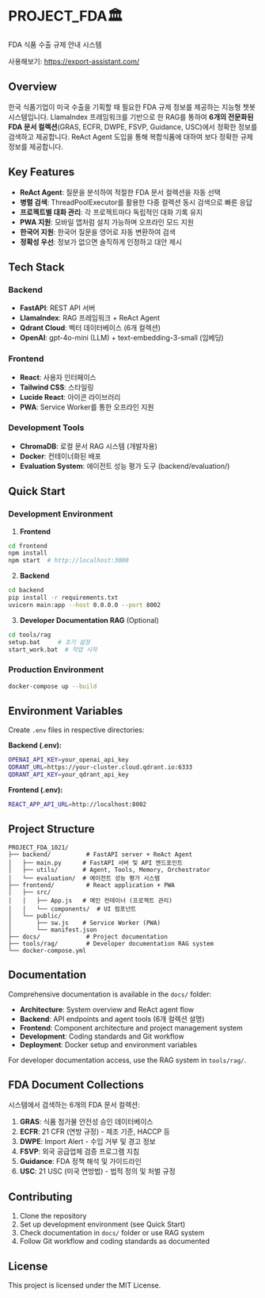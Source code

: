 # PROJECT_FDA🏛️

FDA 식품 수출 규제 안내 시스템

사용해보기: https://export-assistant.com/

## Overview

한국 식품기업이 미국 수출을 기획할 때 필요한 FDA 규제 정보를 제공하는 지능형 챗봇 시스템입니다. 
LlamaIndex 프레임워크를 기반으로 한 RAG를 통하여 **6개의 전문화된 FDA 문서 컬렉션**(GRAS, ECFR, DWPE, FSVP, Guidance, USC)에서 정확한 정보를 검색하고 제공합니다.
ReAct Agent 도입을 통해 복합식품에 대하여 보다 정확한 규제 정보를 제공합니다. 

## Key Features

- **ReAct Agent**: 질문을 분석하여 적절한 FDA 문서 컬렉션을 자동 선택
- **병렬 검색**: ThreadPoolExecutor를 활용한 다중 컬렉션 동시 검색으로 빠른 응답
- **프로젝트별 대화 관리**: 각 프로젝트마다 독립적인 대화 기록 유지
- **PWA 지원**: 모바일 앱처럼 설치 가능하며 오프라인 모드 지원
- **한국어 지원**: 한국어 질문을 영어로 자동 변환하여 검색
- **정확성 우선**: 정보가 없으면 솔직하게 인정하고 대안 제시

## Tech Stack

### Backend
- **FastAPI**: REST API 서버
- **LlamaIndex**: RAG 프레임워크 + ReAct Agent
- **Qdrant Cloud**: 벡터 데이터베이스 (6개 컬렉션)
- **OpenAI**: gpt-4o-mini (LLM) + text-embedding-3-small (임베딩)

### Frontend  
- **React**: 사용자 인터페이스
- **Tailwind CSS**: 스타일링
- **Lucide React**: 아이콘 라이브러리
- **PWA**: Service Worker를 통한 오프라인 지원

### Development Tools
- **ChromaDB**: 로컬 문서 RAG 시스템 (개발자용)
- **Docker**: 컨테이너화된 배포
- **Evaluation System**: 에이전트 성능 평가 도구 (backend/evaluation/)

## Quick Start

### Development Environment

1. **Frontend**
```bash
cd frontend
npm install
npm start  # http://localhost:3000
```

2. **Backend**
```bash
cd backend  
pip install -r requirements.txt
uvicorn main:app --host 0.0.0.0 --port 8002 
```

3. **Developer Documentation RAG** (Optional)
```bash
cd tools/rag
setup.bat     # 초기 설정
start_work.bat  # 작업 시작
```

### Production Environment

```bash
docker-compose up --build
```

## Environment Variables

Create `.env` files in respective directories:

**Backend (.env):**
```bash
OPENAI_API_KEY=your_openai_api_key
QDRANT_URL=https://your-cluster.cloud.qdrant.io:6333  
QDRANT_API_KEY=your_qdrant_api_key
```

**Frontend (.env):**
```bash
REACT_APP_API_URL=http://localhost:8002
```

## Project Structure

```
PROJECT_FDA_1021/
├── backend/          # FastAPI server + ReAct Agent
│   ├── main.py      # FastAPI 서버 및 API 엔드포인트
│   ├── utils/       # Agent, Tools, Memory, Orchestrator
│   └── evaluation/  # 에이전트 성능 평가 시스템
├── frontend/         # React application + PWA
│   ├── src/
│   │   ├── App.js   # 메인 컨테이너 (프로젝트 관리)
│   │   └── components/  # UI 컴포넌트
│   └── public/
│       ├── sw.js    # Service Worker (PWA)
│       └── manifest.json
├── docs/             # Project documentation
├── tools/rag/        # Developer documentation RAG system
└── docker-compose.yml
```

## Documentation

Comprehensive documentation is available in the `docs/` folder:

- **Architecture**: System overview and ReAct agent flow
- **Backend**: API endpoints and agent tools (6개 컬렉션 설명)
- **Frontend**: Component architecture and project management system
- **Development**: Coding standards and Git workflow
- **Deployment**: Docker setup and environment variables

For developer documentation access, use the RAG system in `tools/rag/`.

## FDA Document Collections

시스템에서 검색하는 6개의 FDA 문서 컬렉션:

1. **GRAS**: 식품 첨가물 안전성 승인 데이터베이스
2. **ECFR**: 21 CFR (연방 규정) - 제조 기준, HACCP 등
3. **DWPE**: Import Alert - 수입 거부 및 경고 정보
4. **FSVP**: 외국 공급업체 검증 프로그램 지침
5. **Guidance**: FDA 정책 해석 및 가이드라인
6. **USC**: 21 USC (미국 연방법) - 법적 정의 및 처벌 규정

## Contributing

1. Clone the repository
2. Set up development environment (see Quick Start)
3. Check documentation in `docs/` folder or use RAG system
4. Follow Git workflow and coding standards as documented

## License

This project is licensed under the MIT License.
